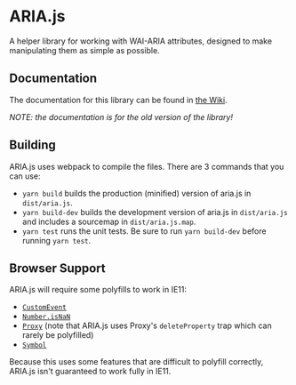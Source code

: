 # ARIA.js

A helper library for working with WAI-ARIA attributes, designed to make manipulating them as simple as possible.

## Documentation

The documentation for this library can be found in [the Wiki](https://github.com/Skateside/ariajs/wiki).

_NOTE: the documentation is for the old version of the library!_

## Building

ARIA.js uses webpack to compile the files. There are 3 commands that you can use:

- `yarn build` builds the production (minified) version of aria.js in `dist/aria.js`.
- `yarn build-dev` builds the development version of aria.js in `dist/aria.js` and includes a sourcemap in `dist/aria.js.map`.
- `yarn test` runs the unit tests. Be sure to run `yarn build-dev` before running `yarn test`.

## Browser Support

ARIA.js will require some polyfills to work in IE11:

- [`CustomEvent`](https://www.npmjs.com/package/custom-event-polyfill)
- [`Number.isNaN`](https://developer.mozilla.org/en-US/docs/Web/JavaScript/Reference/Global_Objects/Number/isNaN#Polyfill)
- [`Proxy`](https://www.npmjs.com/package/es6-proxy-polyfill) (note that ARIA.js uses Proxy's `deleteProperty` trap which can rarely be polyfilled)
- [`Symbol`](https://github.com/rousan/symbol-es6)

Because this uses some features that are difficult to polyfill correctly, ARIA.js isn't guaranteed to work fully in IE11.
